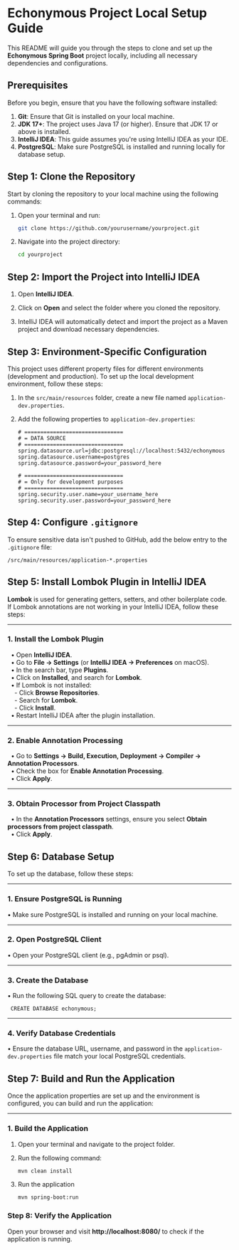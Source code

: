 # Echonymous Project Local Setup Guide

This README will guide you through the steps to clone and set up the **Echonymous Spring Boot** project locally, including all necessary dependencies and configurations.

## Prerequisites

Before you begin, ensure that you have the following software installed:

1. **Git**: Ensure that Git is installed on your local machine.
2. **JDK 17+**: The project uses Java 17 (or higher). Ensure that JDK 17 or above is installed.
3. **IntelliJ IDEA**: This guide assumes you're using IntelliJ IDEA as your IDE.
4. **PostgreSQL**: Make sure PostgreSQL is installed and running locally for database setup.

## Step 1: Clone the Repository

Start by cloning the repository to your local machine using the following commands:

1. Open your terminal and run:

    ```bash
    git clone https://github.com/yourusername/yourproject.git
    ```

2. Navigate into the project directory:

    ```bash
    cd yourproject
    ```

## Step 2: Import the Project into IntelliJ IDEA

  1. Open **IntelliJ IDEA**.
     
  2. Click on **Open** and select the folder where you cloned the repository.
     
  3. IntelliJ IDEA will automatically detect and import the project as a Maven project and download necessary dependencies.

## Step 3: Environment-Specific Configuration

This project uses different property files for different environments (development and production). To set up the local development environment, follow these steps:

1. In the `src/main/resources` folder, create a new file named `application-dev.properties`.

2. Add the following properties to `application-dev.properties`:

   ```properties
   # ===============================
   # = DATA SOURCE
   # ===============================
   spring.datasource.url=jdbc:postgresql://localhost:5432/echonymous
   spring.datasource.username=postgres
   spring.datasource.password=your_password_here

   # ===============================
   # = Only for development purposes
   # ===============================
   spring.security.user.name=your_username_here
   spring.security.user.password=your_password_here

## Step 4: Configure `.gitignore`

To ensure sensitive data isn't pushed to GitHub, add the below entry to the `.gitignore` file:
```gitignore
/src/main/resources/application-*.properties
````

## Step 5: Install Lombok Plugin in IntelliJ IDEA

**Lombok** is used for generating getters, setters, and other boilerplate code. If Lombok annotations are not working in your IntelliJ IDEA, follow these steps:

---

### 1. Install the Lombok Plugin

   &nbsp;&nbsp;• Open **IntelliJ IDEA**.  
   &nbsp;&nbsp;• Go to **File -> Settings** (or **IntelliJ IDEA -> Preferences** on macOS).  
   &nbsp;&nbsp;• In the search bar, type **Plugins**.  
   &nbsp;&nbsp;• Click on **Installed**, and search for **Lombok**.  
   &nbsp;&nbsp;• If Lombok is not installed:  
         &nbsp;&nbsp;&nbsp;&nbsp;- Click **Browse Repositories**.  
         &nbsp;&nbsp;&nbsp;&nbsp;- Search for **Lombok**.  
         &nbsp;&nbsp;&nbsp;&nbsp;- Click **Install**.  
   &nbsp;&nbsp;• Restart IntelliJ IDEA after the plugin installation.  
   
---

### 2. Enable Annotation Processing

   &nbsp;&nbsp;• Go to **Settings -> Build, Execution, Deployment -> Compiler -> Annotation Processors**.  
   &nbsp;&nbsp;• Check the box for **Enable Annotation Processing**.  
   &nbsp;&nbsp;• Click **Apply**.  

---

### 3. Obtain Processor from Project Classpath

   &nbsp;&nbsp;• In the **Annotation Processors** settings, ensure you select **Obtain processors from project classpath**.  
   &nbsp;&nbsp;• Click **Apply**.  

## Step 6: Database Setup

To set up the database, follow these steps:

---

### 1. Ensure PostgreSQL is Running
   • Make sure PostgreSQL is installed and running on your local machine.

---

### 2. Open PostgreSQL Client
   • Open your PostgreSQL client (e.g., pgAdmin or psql).

---

### 3. Create the Database
   • Run the following SQL query to create the database:

     CREATE DATABASE echonymous;

---

### 4. Verify Database Credentials
   • Ensure the database URL, username, and password in the `application-dev.properties` file match your local PostgreSQL credentials.

## Step 7: Build and Run the Application

Once the application properties are set up and the environment is configured, you can build and run the application:

---

### 1. Build the Application

1. Open your terminal and navigate to the project folder.
2. Run the following command:

   ```bash
   mvn clean install
3. Run the application

   ```bash
   mvn spring-boot:run

### Step 8: Verify the Application

Open your browser and visit **http://localhost:8080/** to check if the application is running.
